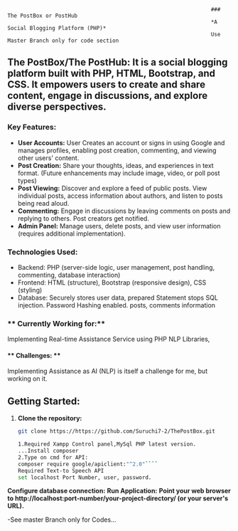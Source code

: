                                                                     ### The PostBox or PostHub
                                                                    *A Social Blogging Platform (PHP)*
                                                                    Use Master Branch only for code section
## The PostBox/The PostHub: **It is a social blogging platform built with PHP, HTML, Bootstrap, and CSS. It empowers users to create and share content, engage in discussions, and explore diverse perspectives.**

### **Key Features:**

* **User Accounts:** User Creates an account or signs in using Google  and manages profiles, enabling post creation, commenting, and viewing other users' content.
* **Post Creation:** Share your thoughts, ideas, and experiences in text format. (Future enhancements may include image, video, or poll post types)
* **Post Viewing:** Discover and explore a feed of public posts. View individual posts, access  information about authors, and listen to posts being read aloud.
* **Commenting:** Engage in discussions by leaving comments on posts and replying to others. Post creators get notified.
* **Admin Panel:** Manage users, delete posts, and view user information (requires additional implementation).

### **Technologies Used:**

* Backend: PHP (server-side logic, user management, post handling, commenting, database interaction)
* Frontend: HTML (structure), Bootstrap (responsive design), CSS (styling)
* Database: Securely stores user data, prepared Statement stops SQL injection. Password Hashing enabled. posts, comments information

### ** Currently Working for:**
Implementing Real-time Assistance Service using PHP NLP Libraries,
#### ** Challenges: **
Implementing Assistance as AI (NLP) is itself a challenge for me, but working on it.

 ## **Getting Started:**

1. **Clone the repository:**
   ```bash
   git clone https://https://github.com/Suruchi7-2/ThePostBox.git

   1.Required Xampp Control panel,MySql PHP latest version.
   ...Install composer
   2.Type on cmd for API:
   composer require google/apiclient:"^2.0"````
   Required Text-to Speech API
   set localhost Port Number, user, password.
  **Configure database connection:**
  **Run Application:**
 **Point your web browser to http://localhost:port-number/your-project-directory/ (or your server's URL).**
   
   

-See master Branch only for Codes...
